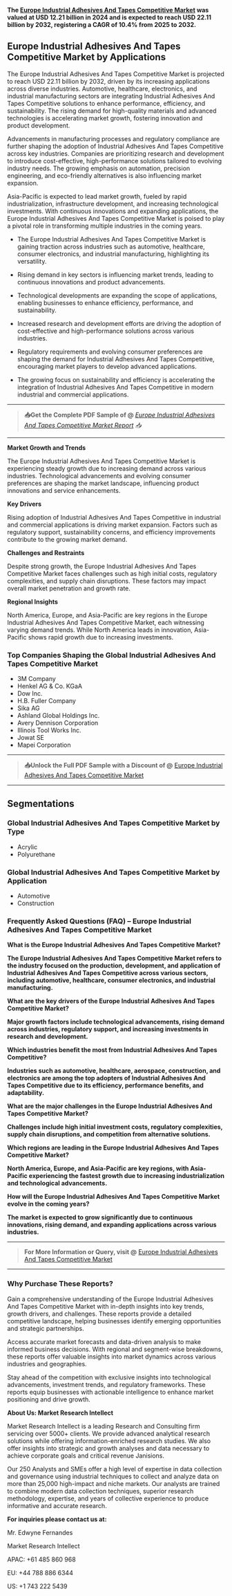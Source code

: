 <p><strong>The <a href="https://www.marketresearchintellect.com/download-sample/?rid=992645&amp;utm_source=Pulse-April-Europe&amp;utm_medium=852">Europe Industrial Adhesives And Tapes Competitive Market</a> was valued at USD 12.21 billion in 2024 and is expected to reach USD 22.11 billion by 2032, registering a CAGR of 10.4% from 2025 to 2032.</strong></p><h2>Europe Industrial Adhesives And Tapes Competitive Market by Applications&nbsp;</h2><p><p>The Europe Industrial Adhesives And Tapes Competitive Market is projected to reach USD 22.11 billion by 2032, driven by its increasing applications across diverse industries. Automotive, healthcare, electronics, and industrial manufacturing sectors are integrating Industrial Adhesives And Tapes Competitive solutions to enhance performance, efficiency, and sustainability. The rising demand for high-quality materials and advanced technologies is accelerating market growth, fostering innovation and product development.</p><p>Advancements in manufacturing processes and regulatory compliance are further shaping the adoption of Industrial Adhesives And Tapes Competitive across key industries. Companies are prioritizing research and development to introduce cost-effective, high-performance solutions tailored to evolving industry needs. The growing emphasis on automation, precision engineering, and eco-friendly alternatives is also influencing market expansion.</p><p>Asia-Pacific is expected to lead market growth, fueled by rapid industrialization, infrastructure development, and increasing technological investments. With continuous innovations and expanding applications, the Europe Industrial Adhesives And Tapes Competitive Market is poised to play a pivotal role in transforming multiple industries in the coming years.</p></p><ul><li><p>The Europe Industrial Adhesives And Tapes Competitive Market is gaining traction across industries such as automotive, healthcare, consumer electronics, and industrial manufacturing, highlighting its versatility.</p></li><li><p>Rising demand in key sectors is influencing market trends, leading to continuous innovations and product advancements.</p></li><li><p>Technological developments are expanding the scope of applications, enabling businesses to enhance efficiency, performance, and sustainability.</p></li><li><p>Increased research and development efforts are driving the adoption of cost-effective and high-performance solutions across various industries.</p></li><li><p>Regulatory requirements and evolving consumer preferences are shaping the demand for Industrial Adhesives And Tapes Competitive, encouraging market players to develop advanced applications.</p></li><li><p>The growing focus on sustainability and efficiency is accelerating the integration of Industrial Adhesives And Tapes Competitive in modern industrial and commercial applications.</p></li></ul><hr /><blockquote><p><strong><span class="font-[700]">📥Get the Complete PDF Sample of @ </span></strong><em><span class="font-[700]"><a href="https://www.marketresearchintellect.com/download-sample/?rid=992645&amp;utm_source=Pulse-April-Europe&amp;utm_medium=852" target="_blank" data-tracking-control-name="article-ssr-frontend-pulse_little-text-block" data-tracking-will-navigate="" data-test-link="">Europe Industrial Adhesives And Tapes Competitive Market Report</a>&nbsp;📥</span></em></p></blockquote><hr /><p class="" data-start="77" data-end="360"><strong data-start="77" data-end="105">Market Growth and Trends</strong></p><p class="" data-start="77" data-end="360">The Europe Industrial Adhesives And Tapes Competitive Market is experiencing steady growth due to increasing demand across various industries. Technological advancements and evolving consumer preferences are shaping the market landscape, influencing product innovations and service enhancements.</p><p class="" data-start="362" data-end="606"><strong data-start="362" data-end="377">Key Drivers</strong></p><p class="" data-start="362" data-end="606">Rising adoption of Industrial Adhesives And Tapes Competitive in industrial and commercial applications is driving market expansion. Factors such as regulatory support, sustainability concerns, and efficiency improvements contribute to the growing market demand.</p><p class="" data-start="608" data-end="849"><strong data-start="608" data-end="637">Challenges and Restraints</strong></p><p class="" data-start="608" data-end="849">Despite strong growth, the Europe Industrial Adhesives And Tapes Competitive Market faces challenges such as high initial costs, regulatory complexities, and supply chain disruptions. These factors may impact overall market penetration and growth rate.</p><p class="" data-start="851" data-end="1095"><strong data-start="851" data-end="872">Regional Insights</strong></p><p class="" data-start="851" data-end="1095">North America, Europe, and Asia-Pacific are key regions in the Europe Industrial Adhesives And Tapes Competitive Market, each witnessing varying demand trends. While North America leads in innovation, Asia-Pacific shows rapid growth due to increasing investments.</p><p><h3>Top Companies Shaping the Global Industrial Adhesives And Tapes Competitive Market </h3><ul><li>3M Company</li><li>Henkel AG & Co. KGaA</li><li>Dow Inc.</li><li>H.B. Fuller Company</li><li>Sika AG</li><li>Ashland Global Holdings Inc.</li><li>Avery Dennison Corporation</li><li>Illinois Tool Works Inc.</li><li>Jowat SE</li><li>Mapei Corporation</li></ul></p><hr /><blockquote><p><strong>📥Unlock the Full PDF Sample with a Discount of @</strong> <a href="https://www.marketresearchintellect.com/ask-for-discount/?rid=992645&amp;utm_source=Pulse-April-Europe&amp;utm_medium=852">Europe Industrial Adhesives And Tapes Competitive Market</a></p></blockquote><hr /><p><h2>Segmentations</h2><h3>Global Industrial Adhesives And Tapes Competitive Market by Type</h3><ul><li>Acrylic</li><li>Polyurethane</li></ul><h3>Global Industrial Adhesives And Tapes Competitive Market by Application</h3><ul><li>Automotive</li><li>Construction</li></ul></p><h3><strong>Frequently Asked Questions (FAQ) &ndash; Europe Industrial Adhesives And Tapes Competitive Market</strong></h3><p><strong>What is the Europe Industrial Adhesives And Tapes Competitive Market?</strong></p><p><strong>The Europe Industrial Adhesives And Tapes Competitive Market refers to the industry focused on the production, development, and application of Industrial Adhesives And Tapes Competitive across various sectors, including automotive, healthcare, consumer electronics, and industrial manufacturing.</strong></p><p><strong>What are the key drivers of the Europe Industrial Adhesives And Tapes Competitive Market?</strong></p><p><strong>Major growth factors include technological advancements, rising demand across industries, regulatory support, and increasing investments in research and development.</strong></p><p><strong>Which industries benefit the most from Industrial Adhesives And Tapes Competitive?</strong></p><p><strong>Industries such as automotive, healthcare, aerospace, construction, and electronics are among the top adopters of Industrial Adhesives And Tapes Competitive due to its efficiency, performance benefits, and adaptability.</strong></p><p><strong>What are the major challenges in the Europe Industrial Adhesives And Tapes Competitive Market?</strong></p><p><strong>Challenges include high initial investment costs, regulatory complexities, supply chain disruptions, and competition from alternative solutions.</strong></p><p><strong>Which regions are leading in the Europe Industrial Adhesives And Tapes Competitive Market?</strong></p><p><strong>North America, Europe, and Asia-Pacific are key regions, with Asia-Pacific experiencing the fastest growth due to increasing industrialization and technological advancements.</strong></p><p><strong>How will the Europe Industrial Adhesives And Tapes Competitive Market evolve in the coming years?</strong></p><p><strong>The market is expected to grow significantly due to continuous innovations, rising demand, and expanding applications across various industries.</strong></p><hr /><blockquote><p><span class="font-[700]"><strong>For More Information or Query, visit&nbsp;@</strong>&nbsp;</span><span class="font-[700]"><a href="https://www.marketresearchintellect.com/product/global-industrial-adhesives-and-tapes-competitive-market/?utm_source=Linkedin&utm_medium=852" target="_blank" data-tracking-control-name="article-ssr-frontend-pulse_little-text-block" data-tracking-will-navigate="" data-test-link="">Europe Industrial Adhesives And Tapes Competitive Market</a></span></p></blockquote><hr /><h3><strong data-start="0" data-end="31">Why Purchase These Reports?</strong></h3><p class="" data-start="35" data-end="297">Gain a comprehensive understanding of the Europe Industrial Adhesives And Tapes Competitive Market with in-depth insights into key trends, growth drivers, and challenges. These reports provide a detailed competitive landscape, helping businesses identify emerging opportunities and strategic partnerships.</p><p class="" data-start="299" data-end="540">Access accurate market forecasts and data-driven analysis to make informed business decisions. With regional and segment-wise breakdowns, these reports offer valuable insights into market dynamics across various industries and geographies.</p><p class="" data-start="542" data-end="784">Stay ahead of the competition with exclusive insights into technological advancements, investment trends, and regulatory frameworks. These reports equip businesses with actionable intelligence to enhance market positioning and drive growth.</p><p><strong><span class="font-[700]">About Us: Market Research Intellect</span></strong></p><p><span class="">Market Research Intellect is a leading Research and Consulting firm servicing over 5000+ clients. We provide advanced analytical research solutions while offering information-enriched research studies.&nbsp;</span>We also offer insights into strategic and growth analyses and data necessary to achieve corporate goals and critical revenue Janisions.</p><p><span class="">Our 250 Analysts and SMEs offer a high level of expertise in data collection and governance using industrial techniques to collect and analyze data on more than 25,000 high-impact and niche markets. Our analysts are trained to combine modern data collection techniques, superior research methodology, expertise, and years of collective experience to produce informative and accurate research.</span></p><p><strong>For inquiries please contact us at:</strong></p><p>Mr. Edwyne Fernandes</p><p>Market Research Intellect</p><p>APAC: +61 485 860 968</p><p>EU: +44 788 886 6344</p><p>US: +1 743 222 5439</p>